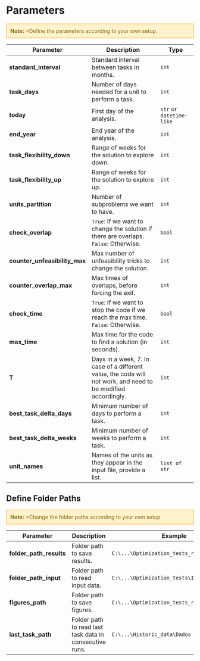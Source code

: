
# Parameters

<div style="border: 1px solid orange; padding: 10px; background-color: #fff3cd; color: #856404;">
  <strong>Note:</strong> >Define the parameters according to your own setup.
</div>


| Parameter                | Description                                                                 | Type                |
|--------------------------|-----------------------------------------------------------------------------|---------------------|
| **standard_interval**    | Standard interval between tasks in months.                                  | `int`               |
| **task_days**            | Number of days needed for a unit to perform a task.                         | `int`               |
| **today**                | First day of the analysis.                                                  | `str` or `datetime-like` |
| **end_year**             | End year of the analysis.                                                   | `int`               |
| **task_flexibility_down**| Range of weeks for the solution to explore down.                            | `int`               |
| **task_flexibility_up**  | Range of weeks for the solution to explore up.                              | `int`               |
| **units_partition**      | Number of subproblems we want to have.                                      | `int`               |
| **check_overlap**        | `True`: If we want to change the solution if there are overlaps. `False`: Otherwise. | `bool`              |
| **counter_unfeasibility_max** | Max number of unfeasibility tricks to change the solution.             | `int`               |
| **counter_overlap_max**  | Max times of overlaps, before forcing the exit.                             | `int`               |
| **check_time**           | `True`: If we want to stop the code if we reach the max time. `False`: Otherwise. | `bool`              |
| **max_time**             | Max time for the code to find a solution (in seconds).                      | `int`               |
| **T**                    | Days in a week, 7. In case of a different value, the code will not work, and need to be modified accordingly. | `int`               |
| **best_task_delta_days** | Minimum number of days to perform a task.                                   | `int`               |
| **best_task_delta_weeks**| Minimum number of weeks to perform a task.                                  | `int`               |
| **unit_names**           | Names of the units as they appear in the input file, provide a list.        | `list of str`       |

## Define Folder Paths

<div style="border: 1px solid orange; padding: 10px; background-color: #fff3cd; color: #856404;">
  <strong>Note:</strong> >Change the folder paths according to your own setup.
</div>


| Parameter              | Description                                          | Example                                      |
|------------------------|------------------------------------------------------|----------------------------------------------|
| **folder_path_results**| Folder path to save results.                         | `C:\...\Optimization_tests_results`          |
| **folder_path_input**  | Folder path to read input data.                      | `C:\...\Optimization_tests\Input`            |
| **figures_path**       | Folder path to save figures.                         | `C:\...\Optimization_tests_results\Figures`  |
| **last_task_path**     | Folder path to read last task data in consecutive runs. | `C:\...\Historic_data\Dados`                |

